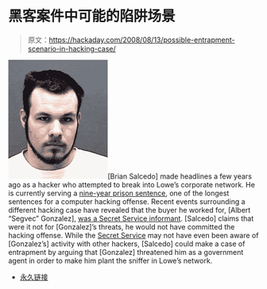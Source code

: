# 黑客案件中可能的陷阱场景

> 原文：<https://hackaday.com/2008/08/13/possible-entrapment-scenario-in-hacking-case/>

![](img/1fe2990fc1d0e6a923b5c3ccd3f70287.png)[Brian Salcedo] made headlines a few years ago as a hacker who attempted to break into Lowe’s corporate network. He is currently serving a [nine-year prison sentence](http://www.usdoj.gov/criminal/cybercrime/salcedoSent.htm), one of the longest sentences for a computer hacking offense. Recent events surrounding a different hacking case have revealed that the buyer he worked for, [Albert “Segvec” Gonzalez], [was a Secret Service informant](http://blog.wired.com/27bstroke6/2008/08/indicted-federa.html). [Salcedo] claims that were it not for [Gonzalez]’s threats, he would not have committed the hacking offense. While the [Secret Service](http://www.mahalo.com/Secret_service) may not have even been aware of [Gonzalez’s] activity with other hackers, [Salcedo] could make a case of entrapment by arguing that [Gonzalez] threatened him as a government agent in order to make him plant the sniffer in Lowe’s network.

*   [永久链接](http://blog.wired.com/27bstroke6/2008/08/indicted-federa.html)